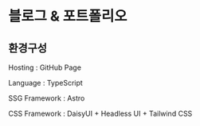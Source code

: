 # 블로그 & 포트폴리오

## 환경구성

Hosting : GitHub Page

Language : TypeScript

SSG Framework : Astro

CSS Framework : DaisyUI + Headless UI + Tailwind CSS
